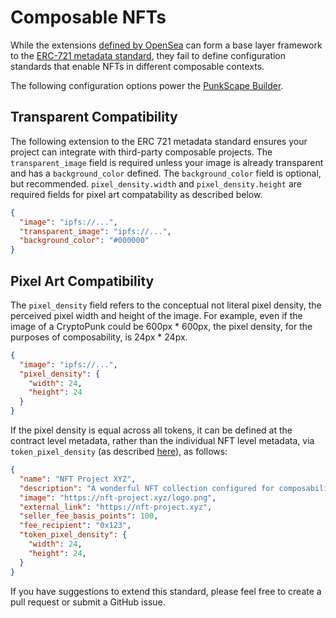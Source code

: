 # Composable NFTs

While the extensions [defined by OpenSea](https://docs.opensea.io/docs/metadata-standards) can form a base layer framework to the [ERC-721 metadata standard](https://eips.ethereum.org/EIPS/eip-721#specification), they fail to define configuration standards that enable NFTs in different composable contexts.

The following configuration options power the [PunkScape Builder](https://punkscape.xyz/builder).

## Transparent Compatibility

The following extension to the ERC 721 metadata standard ensures your project can integrate with third-party composable projects.  The `transparent_image` field is required unless your image is already transparent and has a `background_color` defined. The `background_color` field is optional, but recommended.  `pixel_density.width` and `pixel_density.height` are required fields for pixel art compatability as described below.

```json
{
  "image": "ipfs://...",
  "transparent_image": "ipfs://...",
  "background_color": "#000000"
}
```

## Pixel Art Compatibility

The `pixel_density` field refers to the conceptual not literal pixel density, the perceived pixel width and height of the image. For example, even if the image of a CryptoPunk could be 600px * 600px, the pixel density, for the purposes of composability, is 24px * 24px.

```json
{
  "image": "ipfs://...",
  "pixel_density": {
    "width": 24,
    "height": 24
  }
}
```

If the pixel density is equal across all tokens, it can be defined at the contract level metadata, rather than the individual NFT level metadata, via `token_pixel_density` (as described [here](https://docs.opensea.io/docs/contract-level-metadata)), as follows:

```json
{
  "name": "NFT Project XYZ",
  "description": "A wonderful NFT collection configured for composability",
  "image": "https://nft-project.xyz/logo.png",
  "external_link": "https://nft-project.xyz",
  "seller_fee_basis_points": 100,
  "fee_recipient": "0x123",
  "token_pixel_density": {
    "width": 24,
    "height": 24,
  }
}
```
If you have suggestions to extend this standard, please feel free to create a pull request or submit a GitHub issue.
